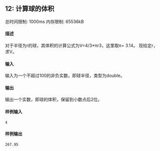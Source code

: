 ﻿## 12: 计算球的体积
总时间限制: 1000ms     内存限制: 65536kB

#### 描述

对于半径为r的球，其体积的计算公式为V=4/3*πr3，这里取π= 3.14。
现给定r，求V。

#### 输入

输入为一个不超过100的非负实数，即球半径，类型为double。

#### 输出

输出一个实数，即球的体积，保留到小数点后2位。

#### 样例输入

	4

#### 样例输出

    267.95


